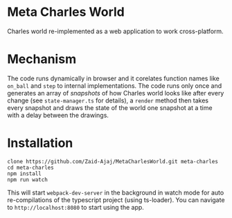 # Meta Charles World
Charles world re-implemented as a web application to work cross-platform. 
# Mechanism
The code runs dynamically in browser and it corelates function names like `on_ball` and `step` to internal implementations. The code runs only once and generates an array of *snapshots* of how Charles world looks like after every change (see `state-manager.ts` for details), a `render` method then takes every snapshot and draws the state of the world one snapshot at a time with a delay between the drawings.
# Installation
```
clone https://github.com/Zaid-Ajaj/MetaCharlesWorld.git meta-charles
cd meta-charles
npm install
npm run watch
``` 
This will start `webpack-dev-server` in the background in watch mode for auto re-compilations of the typescript project (using ts-loader). You can navigate to `http://localhost:8080` to start using the app.